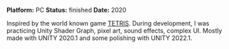 **Platform:** PC
**Status:** finished
**Date:** 2020

Inspired by the world known game [TETRIS](https://tetris.com/). During development, I was practicing Unity Shader Graph, pixel art, sound effects, complex UI. Mostly made with UNITY 2020.1 and some polishing with UNITY 2022.1.
